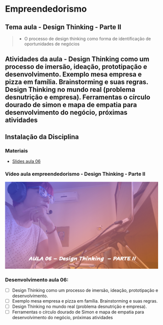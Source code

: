 # Empreendedorismo
## Tema aula - Design Thinking - Parte II


> * O processo de design thinking como forma de identificação de oportunidades de negócios 

## Atividades da aula - Design Thinking como um processo de imersão, ideação, prototipação e desenvolvimento. Exemplo mesa empresa e pizza em família. Brainstorming e suas regras. Design Thinking no mundo real (problema desnutrição e empresa). Ferramentas o círculo dourado de simon e mapa de empatia para desenvolvimento do negócio, próximas atividades

## Instalação da Disciplina

### Materiais

- [Slides aula 06](Aula_6_design_thinking_Parte2.pdf)

### Vídeo aula empreendedorismo -  Design Thinking - Parte II

[![Aula - Design Thinking Parte II](capa_aula6.png)](https://www.youtube.com/watch?v=kpPQDioXlrs)


### Desenvolvimento aula 06: 

- [ ]  Design Thinking como um processo de imersão, ideação, prototipação e desenvolvimento. 
- [ ]  Exemplo mesa empresa e pizza em família. Brainstorming e suas regras. 
- [ ]  Design Thinking no mundo real (problema desnutrição e empresa). 
- [ ]  Ferramentas o círculo dourado de Simon e mapa de empatia para desenvolvimento do negócio, próximas atividades

